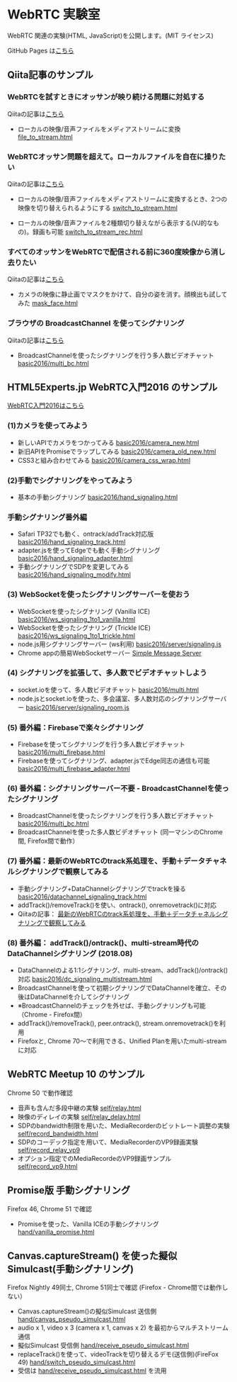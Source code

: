 # WebRTC 実験室

WebRTC 関連の実験(HTML, JavaScript)を公開します。(MIT ライセンス)

GitHub Pages は[こちら](https://mganeko.github.io/webrtcexpjp/)

## Qiita記事のサンプル

### WebRTCを試すときにオッサンが映り続ける問題に対処する

Qiitaの記事は[こちら](http://qiita.com/massie_g/items/5a6c4b69374d5997dc37)

* ローカルの映像/音声ファイルをメディアストリームに変換 [file_to_stream.html](/tool/file_to_stream.html)

### WebRTCオッサン問題を超えて。ローカルファイルを自在に操りたい

Qiitaの記事は[こちら](https://qiita.com/massie_g/items/0635a212f5860fe59047)

* ローカルの映像/音声ファイルをメディアストリームに変換するとき、2つの映像を切り替えられるようにする [switch_to_stream.html](/tool/switch_to_stream.html)

* ローカルの映像/音声ファイルを2種類切り替えながら表示する(VJ的なもの)。録画も可能 [switch_to_stream_rec.html](/tool/switch_to_stream_rec.html)

### すべてのオッサンをWebRTCで配信される前に360度映像から消し去りたい

Qiitaの記事は[こちら](https://qiita.com/massie_g/)

* カメラの映像に静止画でマスクをかけて、自分の姿を消す。顔検出も試してみた [mask_face.html](tool/mask_face.html)


### ブラウザの BroadcastChannel を使ってシグナリング

Qiitaの記事は[こちら](https://qiita.com/massie_g/items/925c12076af669106b40)

* BroadcastChannelを使ったシグナリングを行う多人数ビデオチャット [basic2016/multi_bc.html](/basic2016/multi_bc.html)



## HTML5Experts.jp WebRTC入門2016 のサンプル
[WebRTC入門2016はこちら](https://html5experts.jp/series/webrtc2016/)

### (1)カメラを使ってみよう 
* 新しいAPIでカメラをつかってみる [basic2016/camera_new.html](/basic2016/camera_new.html)
* 新旧APIをPromiseでラップしてみる [basic2016/camera_old_new.html](/basic2016/camera_old_new.html)
* CSS3と組み合わせてみる [basic2016/camera_css_wrap.html](/basic2016/camera_css_wrap.html)

### (2)手動でシグナリングをやってみよう 
* 基本の手動シグナリング [basic2016/hand_signaling.html](/basic2016/hand_signaling.html)

### 手動シグナリング番外編
* Safari TP32でも動く、ontrack/addTrack対応版 [basic2016/hand_signaling_track.html](/basic2016/hand_signaling_track.html)
* adapter.jsを使ってEdgeでも動く手動シグナリング [basic2016/hand_signaling_adapter.html](/basic2016/hand_signaling_adapter.html)
* 手動シグナリングでSDPを変更してみる [basic2016/hand_signaling_modify.html](/basic2016/hand_signaling_modify.html)

### (3) WebSocketを使ったシグナリングサーバーを使おう
* WebSocketを使ったシグナリング (Vanilla ICE) [basic2016/ws_signaling_1to1_vanilla.html](/basic2016/ws_signaling_1to1_vanilla.html)
* WebSocketを使ったシグナリング (Trickle ICE) [basic2016/ws_signaling_1to1_trickle.html](/basic2016/ws_signaling_1to1_trickle.html)
* node.js用シグナリングサーバー (ws利用) [basic2016/server/signaling.js](/basic2016/server/signaling.js)
* Chrome appの簡易WebSocketサーバー [Simple Message Server](https://chrome.google.com/webstore/detail/simple-message-server/bihajhgkmpfnmbmdnobjcdhagncbkmmp)

### (4) シグナリングを拡張して、多人数でビデオチャットしよう
* socket.ioを使って、多人数ビデオチャット [basic2016/multi.html](/basic2016/multi.html)
* node.jsとsocket.ioを使った、多会議室、多人数対応のシグナリングサーバー [basic2016/server/signaling_room.js](/basic2016/server/signaling_room.js)

### (5) 番外編：Firebaseで楽々シグナリング
* Firebaseを使ってシグナリングを行う多人数ビデオチャット [basic2016/multi_firebase.html](/basic2016/multi_firebase.html)
* Firebaseを使ってシグナリング、adapter.jsでEdge同志の通信も可能 [basic2016/multi_firebase_adapter.html](/basic2016/multi_firebase_adapter.html)

### (6) 番外編：シグナリングサーバー不要 - BroadcastChannelを使ったシグナリング
* BroadcastChannelを使ったシグナリングを行う多人数ビデオチャット [basic2016/multi_bc.html](/basic2016/multi_bc.html)
* BroadcastChannelを使った多人数ビデオチャット</a> (同一マシンのChrome間, Firefox間で動作）

### (7) 番外編：最新のWebRTCのtrack系処理を、手動＋データチャネルシグナリングで観察してみる
* 手動シグナリング+DataChannelシグナリングでtrackを操る [basic2016/datachannel_signaling_track.html](/basic2016/datachannel_signaling_track.html)
* addTrack()/removeTrack()を使い、ontrack(), onremovetrack()に対応</a> 
* Qiitaの記事： [最新のWebRTCのtrack系処理を、手動＋データチャネルシグナリングで観察してみる](https://qiita.com/massie_g/items/1316eb8c6e0d171307f5)

### (8) 番外編： addTrack()/ontrack()、multi-stream時代の DataChannelシグナリング (2018.08)
*  DataChannelのよる1:1シグナリング、multi-stream、addTrack()/ontrack()対応 [basic2016/dc_signaling_multistream.html](/basic2016/dc_signaling_multistream.html)
* BroadcastChannelを使って初期シグナリングでDataChannelを確立、その後はDataChannelを介してシグナリング
* ※BroadcastChannelのチェックを外せば、手動シグナリングも可能（Chrome - Firefox間）
* addTrack()/removeTrack(), peer.ontrack(), stream.onremovetrack()を利用
* Firefoxと, Chrome 70〜で利用できる、Unified Planを用いたmulti-streamに対応


## WebRTC Meetup 10 のサンプル
Chrome 50 で動作確認
* 音声も含んだ多段中継の実験 [self/relay.html](/self/relay.html)
* 映像のディレイの実験 [self/relay_delay.html](/self/relay_delay.html)
* SDPのbandwidth制限を用いた、MediaRecorderのビットレート調整の実験 [self/record_bandwidth.html](/self/record_bandwidth.html)
* SDPのコーデック指定を用いて、MediaRecorderのVP9録画実験 [self/record_relay_vp9](/self/record_relay_vp9.html)
* オプション指定でのMediaRecordeのVP9録画サンプル [self/record_vp9.html](/self/record_vp9.html)

##  Promise版 手動シグナリング
Firefox 46, Chrome 51 で確認
* Promiseを使った、Vanilla ICEの手動シグナリング [hand/vanilla_promise.html](hand/vanilla_promise.html)

## Canvas.captureStream() を使った擬似Simulcast(手動シグナリング)
Firefox Nightly 49同士, Chrome 51同士で確認 (Firefox - Chrome間では動作しない）
* Canvas.captureStream()の擬似Simulcast 送信側 [hand/canvas_pseudo_simulcast.html](hand/canvas_pseudo_simulcast.html)
 * audio x 1, video x 3 (camera x 1, canvas x 2) を最初からマルチストリーム通信
* 擬似Simulcast 受信側 [hand/receive_pseudo_simulcast.html](hand/receive_pseudo_simulcast.html)
* replaceTrack()を使って、videoTrackを切り替えるデモ(送信側)(FireFox 49) [hand/switch_pseudo_simulcast.html](hand/switch_pseudo_simulcast.html)
 * 受信は [hand/receive_pseudo_simulcast.html](hand/receive_pseudo_simulcast.html) を流用

